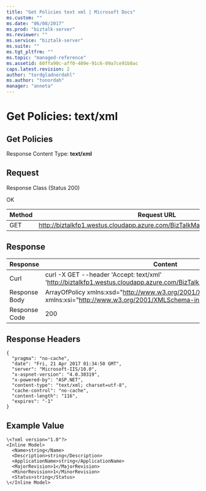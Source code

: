 ```yaml
---
title: "Get Policies text xml | Microsoft Docs"
ms.custom: ""
ms.date: "06/08/2017"
ms.prod: "biztalk-server"
ms.reviewer: ""
ms.service: "biztalk-server"
ms.suite: ""
ms.tgt_pltfrm: ""
ms.topic: "managed-reference"
ms.assetid: 60ffa90c-aff0-409e-91c6-09a7ce91b8ac
caps.latest.revision: 2
author: "tordgladnordahl"
ms.author: "tonordah"
manager: "anneta"
---
```

# Get Policies: text/xml
## Get Policies

  Response Content Type: **text/xml**

Request
---
Response Class (Status 200)

OK

Method  | Request URL
------------- | -------------
GET  | http://biztalkfp1.westus.cloudapp.azure.com/BizTalkManagementService/Policies

Response
---

| Response | Content          |
| ------------- | ----------- |
| Curl | curl -X GET --header 'Accept: text/xml' 'http://biztalkfp1.westus.cloudapp.azure.com/BizTalkManagementService/Policies'|
| Response Body | ArrayOfPolicy xmlns:xsd="http://www.w3.org/2001/XMLSchema" xmlns:xsi="http://www.w3.org/2001/XMLSchema-instance"|
| Response Code | 200|

Response Headers
---

```
{
  "pragma": "no-cache",
  "date": "Fri, 21 Apr 2017 01:34:50 GMT",
  "server": "Microsoft-IIS/10.0",
  "x-aspnet-version": "4.0.30319",
  "x-powered-by": "ASP.NET",
  "content-type": "text/xml; charset=utf-8",
  "cache-control": "no-cache",
  "content-length": "116",
  "expires": "-1"
}
```

Example Value
---

```
\<?xml version="1.0"?>
<Inline Model>
  <Name>string</Name>
  <Description>string</Description>
  <ApplicationName>string</ApplicationName>
  <MajorRevision>1</MajorRevision>
  <MinorRevision>1</MinorRevision>
  <Status>string</Status>
\</Inline Model>
```